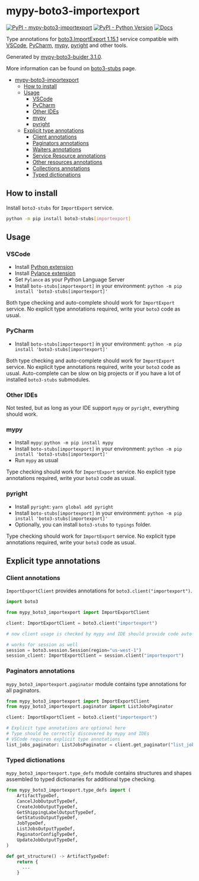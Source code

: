 # mypy-boto3-importexport

[![PyPI - mypy-boto3-importexport](https://img.shields.io/pypi/v/mypy-boto3-importexport.svg?color=blue)](https://pypi.org/project/mypy-boto3-importexport)
[![PyPI - Python Version](https://img.shields.io/pypi/pyversions/mypy-boto3-importexport.svg?color=blue)](https://pypi.org/project/mypy-boto3-importexport)
[![Docs](https://img.shields.io/readthedocs/mypy-boto3-builder.svg?color=blue)](https://mypy-boto3-builder.readthedocs.io/)

Type annotations for
[boto3.ImportExport 1.15.1](https://boto3.amazonaws.com/v1/documentation/api/1.15.1/reference/services/importexport.html#ImportExport) service
compatible with
[VSCode](https://code.visualstudio.com/),
[PyCharm](https://www.jetbrains.com/pycharm/),
[mypy](https://github.com/python/mypy),
[pyright](https://github.com/microsoft/pyright)
and other tools.

Generated by [mypy-boto3-buider 3.1.0](https://github.com/vemel/mypy_boto3_builder).

More information can be found on [boto3-stubs](https://pypi.org/project/boto3-stubs/) page.

- [mypy-boto3-importexport](#mypy-boto3-importexport)
  - [How to install](#how-to-install)
  - [Usage](#usage)
    - [VSCode](#vscode)
    - [PyCharm](#pycharm)
    - [Other IDEs](#other-ides)
    - [mypy](#mypy)
    - [pyright](#pyright)
  - [Explicit type annotations](#explicit-type-annotations)
    - [Client annotations](#client-annotations)
    - [Paginators annotations](#paginators-annotations)
    - [Waiters annotations](#waiters-annotations)
    - [Service Resource annotations](#service-resource-annotations)
    - [Other resources annotations](#other-resources-annotations)
    - [Collections annotations](#collections-annotations)
    - [Typed dictionations](#typed-dictionations)

## How to install

Install `boto3-stubs` for `ImportExport` service.

```bash
python -m pip install boto3-stubs[importexport]
```

## Usage

### VSCode

- Install [Python extension](https://marketplace.visualstudio.com/items?itemName=ms-python.python)
- Install [Pylance extension](https://marketplace.visualstudio.com/items?itemName=ms-python.vscode-pylance)
- Set `Pylance` as your Python Language Server
- Install `boto-stubs[importexport]` in your environment: `python -m pip install 'boto3-stubs[importexport]'`

Both type checking and auto-complete should work for `ImportExport` service.
No explicit type annotations required, write your `boto3` code as usual.

### PyCharm

- Install `boto-stubs[importexport]` in your environment: `python -m pip install 'boto3-stubs[importexport]'`

Both type checking and auto-complete should work for `ImportExport` service.
No explicit type annotations required, write your `boto3` code as usual.
Auto-complete can be slow on big projects or if you have a lot of installed `boto3-stubs` submodules.

### Other IDEs

Not tested, but as long as your IDE support `mypy` or `pyright`, everything should work.

### mypy

- Install `mypy`: `python -m pip install mypy`
- Install `boto-stubs[importexport]` in your environment: `python -m pip install 'boto3-stubs[importexport]'`
- Run `mypy` as usual

Type checking should work for `ImportExport` service.
No explicit type annotations required, write your `boto3` code as usual.

### pyright

- Install `pyright`: `yarn global add pyright`
- Install `boto-stubs[importexport]` in your environment: `python -m pip install 'boto3-stubs[importexport]'`
- Optionally, you can install `boto3-stubs` to `typings` folder.

Type checking should work for `ImportExport` service.
No explicit type annotations required, write your `boto3` code as usual.

## Explicit type annotations

### Client annotations

`ImportExportClient` provides annotations for `boto3.client("importexport")`.

```python
import boto3

from mypy_boto3_importexport import ImportExportClient

client: ImportExportClient = boto3.client("importexport")

# now client usage is checked by mypy and IDE should provide code auto-complete

# works for session as well
session = boto3.session.Session(region="us-west-1")
session_client: ImportExportClient = session.client("importexport")
```

### Paginators annotations

`mypy_boto3_importexport.paginator` module contains type annotations for all paginators.

```python
from mypy_boto3_importexport import ImportExportClient
from mypy_boto3_importexport.paginator import ListJobsPaginator

client: ImportExportClient = boto3.client("importexport")

# Explicit type annotations are optional here
# Type should be correctly discovered by mypy and IDEs
# VSCode requires explicit type annotations
list_jobs_paginator: ListJobsPaginator = client.get_paginator("list_jobs")
```







### Typed dictionations

`mypy_boto3_importexport.type_defs` module contains structures and shapes assembled
to typed dictionaries for additional type checking.

```python
from mypy_boto3_importexport.type_defs import (
    ArtifactTypeDef,
    CancelJobOutputTypeDef,
    CreateJobOutputTypeDef,
    GetShippingLabelOutputTypeDef,
    GetStatusOutputTypeDef,
    JobTypeDef,
    ListJobsOutputTypeDef,
    PaginatorConfigTypeDef,
    UpdateJobOutputTypeDef,
)

def get_structure() -> ArtifactTypeDef:
    return {
      ...
    }
```
